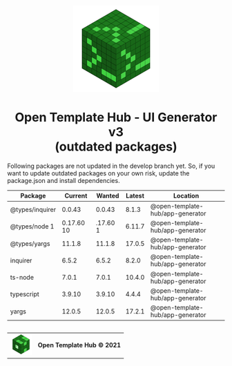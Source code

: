 <p align="center">
  <a href="https://opentemplatehub.com">
    <img src="https://raw.githubusercontent.com/open-template-hub/open-template-hub.github.io/master/assets/logo/generator/server-generator-logo.png" alt="Logo" width=200>
  </a>
</p>


<h1 align="center">
Open Template Hub - UI Generator v3
  <br/>
(outdated packages)
</h1>

Following packages are not updated in the develop branch yet. So, if you want to update outdated packages on your own risk, update the package.json and install dependencies.

| Package            | Current     | Wanted    | Latest   | Location |
| --- | --- | --- | --- | --- |
| @types/inquirer    |  0.0.43     | 0.0.43    |  8.1.3   | @open-template-hub/app-generator |
| @types/node      1 | 0.17.60  10 | .17.60  1 | 6.11.7   | @open-template-hub/app-generator |
| @types/yargs       |  11.1.8     | 11.1.8    | 17.0.5   | @open-template-hub/app-generator |
| inquirer           |   6.5.2     |  6.5.2    |  8.2.0   | @open-template-hub/app-generator |
| ts-node            |   7.0.1     |  7.0.1    | 10.4.0   | @open-template-hub/app-generator |
| typescript         |  3.9.10     | 3.9.10    |  4.4.4   | @open-template-hub/app-generator |
| yargs              |  12.0.5     | 12.0.5    | 17.2.1   | @open-template-hub/app-generator |

<table align="right"><tr><td><a href="https://opentemplatehub.com"><img src="https://raw.githubusercontent.com/open-template-hub/open-template-hub.github.io/master/assets/logo/brand-logo.png" width="50px" alt="oth"/></a></td><td><b>Open Template Hub © 2021</b></td></tr></table>

